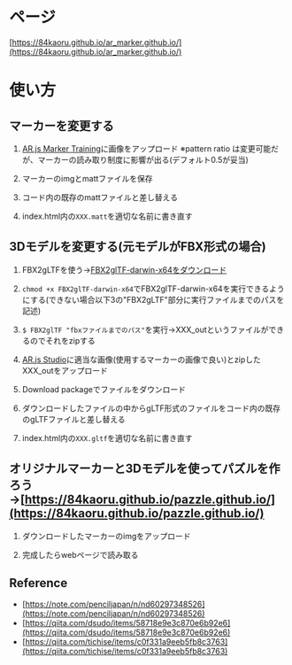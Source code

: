 # ページ
[https://84kaoru.github.io/ar_marker.github.io/](https://84kaoru.github.io/ar_marker.github.io/)

# 使い方

## マーカーを変更する
1. [AR.js Marker Training](https://jeromeetienne.github.io/AR.js/three.js/examples/marker-training/examples/generator.html)に画像をアップロード
※pattern ratio は変更可能だが、マーカーの読み取り制度に影響が出る(デフォルト0.5が妥当)

2. マーカーのimgとmattファイルを保存

3. コード内の既存のmattファイルと差し替える

4. index.html内の`XXX.matt`を適切な名前に書き直す
   

## 3Dモデルを変更する(元モデルがFBX形式の場合)
1. FBX2gLTFを使う→[FBX2glTF-darwin-x64をダウンロード](https://github.com/facebookincubator/FBX2glTF/releases)

2. `chmod +x FBX2glTF-darwin-x64`でFBX2glTF-darwin-x64を実行できるようにする(できない場合以下3の"FBX2gLTF"部分に実行ファイルまでのパスを記述)

3. `$ FBX2glTF "fbxファイルまでのパス"`を実行→XXX_outというファイルができるのでそれをzipする

4. [AR.js Studio](https://ar-js-org.github.io/studio/pages/marker/index.html)に適当な画像(使用するマーカーの画像で良い)とzipしたXXX_outをアップロード

5. Download packageでファイルをダウンロード

6. ダウンロードしたファイルの中からgLTF形式のファイルをコード内の既存のgLTFファイルと差し替える

7. index.html内の`XXX.gltf`を適切な名前に書き直す


## オリジナルマーカーと3Dモデルを使ってパズルを作ろう→[https://84kaoru.github.io/pazzle.github.io/](https://84kaoru.github.io/pazzle.github.io/)
1. ダウンロードしたマーカーのimgをアップロード

2. 完成したらwebページで読み取る


## Reference
- [https://note.com/penciljapan/n/nd60297348526](https://note.com/penciljapan/n/nd60297348526)
- [https://qiita.com/dsudo/items/58718e9e3c870e6b92e6](https://qiita.com/dsudo/items/58718e9e3c870e6b92e6)
- [https://qiita.com/tichise/items/c0f331a9eeb5fb8c3763](https://qiita.com/tichise/items/c0f331a9eeb5fb8c3763)


